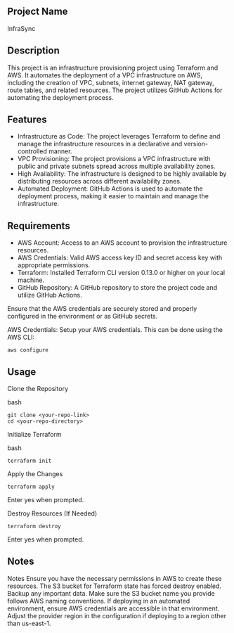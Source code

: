 ## Project Name

InfraSync

## Description

This project is an infrastructure provisioning project using Terraform and AWS. It automates the deployment of a VPC infrastructure on AWS, including the creation of VPC, subnets, internet gateway, NAT gateway, route tables, and related resources. The project utilizes GitHub Actions for automating the deployment process.

## Features

- Infrastructure as Code: The project leverages Terraform to define and manage the infrastructure resources in a declarative and version-controlled manner.
- VPC Provisioning: The project provisions a VPC infrastructure with public and private subnets spread across multiple availability zones.
- High Availability: The infrastructure is designed to be highly available by distributing resources across different availability zones.
- Automated Deployment: GitHub Actions is used to automate the deployment process, making it easier to maintain and manage the infrastructure.

## Requirements

- AWS Account: Access to an AWS account to provision the infrastructure resources.
- AWS Credentials: Valid AWS access key ID and secret access key with appropriate permissions.
- Terraform: Installed Terraform CLI version 0.13.0 or higher on your local machine.
- GitHub Repository: A GitHub repository to store the project code and utilize GitHub Actions.

Ensure that the AWS credentials are securely stored and properly configured in the environment or as GitHub secrets.
 
AWS Credentials: Setup your AWS credentials. This can be done using the AWS CLI:

    aws configure   
    
## Usage

Clone the Repository

  bash
  
    git clone <your-repo-link>
    cd <your-repo-directory>

Initialize Terraform

bash

    terraform init

Apply the Changes

    terraform apply

Enter yes when prompted.

Destroy Resources (If Needed)

    terraform destroy

Enter yes when prompted.

## Notes

Notes
Ensure you have the necessary permissions in AWS to create these resources.
The S3 bucket for Terraform state has forced destroy enabled. Backup any important data.
Make sure the S3 bucket name you provide follows AWS naming conventions.
If deploying in an automated environment, ensure AWS credentials are accessible in that environment.
Adjust the provider region in the configuration if deploying to a region other than us-east-1.
